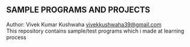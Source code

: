## SAMPLE PROGRAMS AND PROJECTS ##
Author: Vivek Kumar Kushwaha <vivekkushwaha39@gmail.com><br/>
This repository contains sample/test programs which i made at learning process
